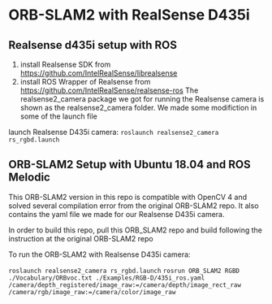 # ORB-SLAM2 with RealSense D435i

## Realsense d435i setup with ROS
1. install Realsense SDK from https://github.com/IntelRealSense/librealsense
2. install ROS Wrapper of Realsense from https://github.com/IntelRealSense/realsense-ros 
The realsense2\_camera package we got for running the Realsense camera is shown as the realsense2\_camera folder. We made some modifiction in some of the launch file 

launch Realsense D435i camera: 
```roslaunch realsense2_camera rs_rgbd.launch```


## ORB-SLAM2 Setup with Ubuntu 18.04 and ROS Melodic
This ORB-SLAM2 version in this repo is compatible with OpenCV 4 and solved several compilation error from the original ORB-SLAM2 repo. It also contains the yaml file we made for our Realsense D435i camera.

In order to build this repo, pull this ORB_SLAM2 repo and build following the instruction at the original ORB-SLAM2 repo

To run the ORB-SLAM2 with Realsense D435i camera:

```roslaunch realsense2_camera rs_rgbd.launch```
```rosrun ORB_SLAM2 RGBD ./Vocabulary/ORBvoc.txt ./Examples/RGB-D/435i_ros.yaml /camera/depth_registered/image_raw:=/camera/depth/image_rect_raw /camera/rgb/image_raw:=/camera/color/image_raw```




